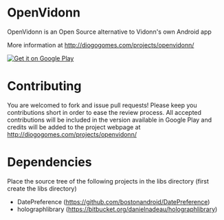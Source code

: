 OpenVidonn
==========

 OpenVidonn is an Open Source alternative to Vidonn's own Android app

 More information at http://diogogomes.com/projects/openvidonn/

 <p><a href="https://play.google.com/store/apps/details?id=com.diogogomes.openvidonn.app"><img src="https://developer.android.com/images/brand/en_generic_rgb_wo_45.png" alt="Get it on Google Play"></a></p>
 
 
Contributing
============

You are welcomed to fork and issue pull requests! Please keep you contributions short in order to ease the review process. All accepted contributions will be included in the version available in Google Play and credits will be added to the project webpage at http://diogogomes.com/projects/openvidonn/

Dependencies
============

Place the source tree of the following projects in the libs directory (first create the libs directory)

 * DatePreference (https://github.com/bostonandroid/DatePreference)
 * holographlibrary (https://bitbucket.org/danielnadeau/holographlibrary)


